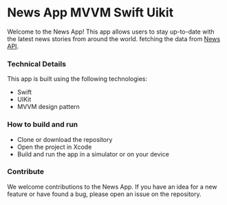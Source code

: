 <!-- generate a Readme for News App MVVM Swift Uikit -->

# News App MVVM Swift Uikit

Welcome to the News App! This app allows users to stay up-to-date with the latest news stories from around the world. fetching the data from [News API](https://newsapi.org/).

### Technical Details

This app is built using the following technologies:

- Swift
- UIKit
- MVVM design pattern

### How to build and run

- Clone or download the repository
- Open the project in Xcode
- Build and run the app in a simulator or on your device

### Contribute

We welcome contributions to the News App. If you have an idea for a new feature or have found a bug, please open an issue on the repository.
